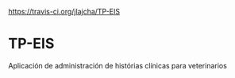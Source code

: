 https://travis-ci.org/jlajcha/TP-EIS

# TP-EIS
Aplicación de administración de histórias clínicas para veterinarios
